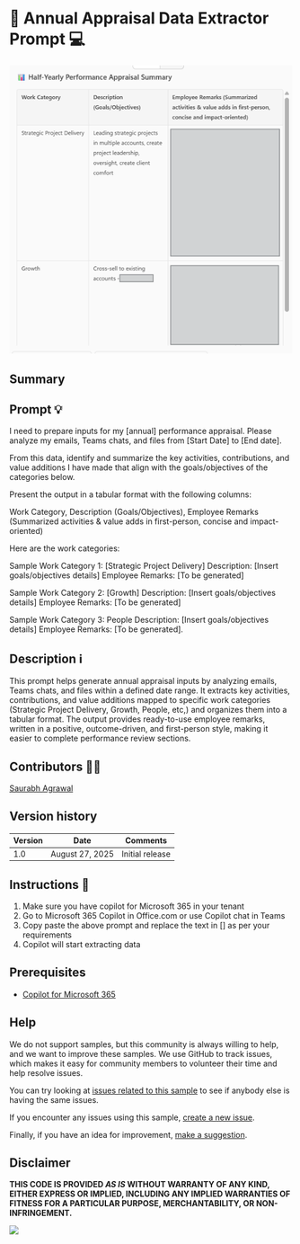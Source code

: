 # 🚀 Annual Appraisal Data Extractor Prompt 💻

![Prompt to extract data for Annual Appraisal](./assets/demo1.png)

## Summary

## Prompt 💡

I need to prepare inputs for my [annual] performance appraisal. Please analyze my emails, Teams chats, and files from [Start Date] to [End date].

From this data, identify and summarize the key activities, contributions, and value additions I have made that align with the goals/objectives of the categories below.

Present the output in a tabular format with the following columns:

Work Category, Description (Goals/Objectives), Employee Remarks (Summarized activities & value adds in first-person, concise and impact-oriented)

Here are the work categories:

Sample Work Category 1: [Strategic Project Delivery]
Description: [Insert goals/objectives details]
Employee Remarks: [To be generated]

Sample Work Category 2: [Growth]
Description: [Insert goals/objectives details]
Employee Remarks: [To be generated]

Sample Work Category 3: People
Description: [Insert goals/objectives details]
Employee Remarks: [To be generated].

## Description ℹ️

This prompt helps generate annual appraisal inputs by analyzing emails, Teams chats, and files within a defined date range. It extracts key activities, contributions, and value additions mapped to specific work categories (Strategic Project Delivery, Growth, People, etc,) and organizes them into a tabular format. The output provides ready-to-use employee remarks, written in a positive, outcome-driven, and first-person style, making it easier to complete performance review sections.

## Contributors 👨‍💻

[Saurabh Agrawal](https://github.com/sharepointsaurabh)

## Version history

Version|Date|Comments
-------|----|--------
1.0|August 27, 2025|Initial release

## Instructions 📝

1. Make sure you have copilot for Microsoft 365 in your tenant
2. Go to Microsoft 365 Copilot in Office.com or use Copilot chat in Teams
3. Copy paste the above prompt and replace the text in [] as per your requirements
4. Copilot will start extracting data

## Prerequisites

* [Copilot for Microsoft 365](https://developer.microsoft.com/microsoft-365/dev-program)

## Help

We do not support samples, but this community is always willing to help, and we want to improve these samples. We use GitHub to track issues, which makes it easy for  community members to volunteer their time and help resolve issues.

You can try looking at [issues related to this sample](https://github.com/pnp/copilot-prompts/issues?q=label%3A%22sample%3A%20YOUR-SAMPLE-NAME%22) to see if anybody else is having the same issues.

If you encounter any issues using this sample, [create a new issue](https://github.com/pnp/copilot-prompts/issues/new).

Finally, if you have an idea for improvement, [make a suggestion](https://github.com/pnp/copilot-prompts/issues/new).

## Disclaimer

**THIS CODE IS PROVIDED *AS IS* WITHOUT WARRANTY OF ANY KIND, EITHER EXPRESS OR IMPLIED, INCLUDING ANY IMPLIED WARRANTIES OF FITNESS FOR A PARTICULAR PURPOSE, MERCHANTABILITY, OR NON-INFRINGEMENT.**

![](https://m365-visitor-stats.azurewebsites.net/SamplesGallery/m365-annual-appraisal-data-generator-prompt)
